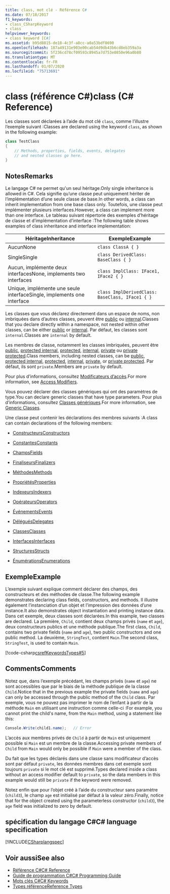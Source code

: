 ```yaml
---
title: class, mot clé - Référence C#
ms.date: 07/18/2017
f1_keywords:
- class_CSharpKeyword
- class
helpviewer_keywords:
- class keyword [C#]
ms.assetid: b95d8815-de18-4c3f-a8cc-a0a53bdf8690
ms.openlocfilehash: 187a49131e903e00cab54d9db43b6cd8eb359a3a
ms.sourcegitcommit: 5f236cd78cf09593c8945a7d753e0850e96a0b80
ms.translationtype: MT
ms.contentlocale: fr-FR
ms.lasthandoff: 01/07/2020
ms.locfileid: "75713691"
---
```

# <a name="class-c-reference"></a><span data-ttu-id="b1788-102">class (référence C#)</span><span class="sxs-lookup"><span data-stu-id="b1788-102">class (C# Reference)</span></span>

<span data-ttu-id="b1788-103">Les classes sont déclarées à l’aide du mot clé `class`, comme l’illustre l’exemple suivant :</span><span class="sxs-lookup"><span data-stu-id="b1788-103">Classes are declared using the keyword `class`, as shown in the following example:</span></span>

```csharp
class TestClass
{
    // Methods, properties, fields, events, delegates
    // and nested classes go here.
}
```

## <a name="remarks"></a><span data-ttu-id="b1788-104">Notes</span><span class="sxs-lookup"><span data-stu-id="b1788-104">Remarks</span></span>

<span data-ttu-id="b1788-105">Le langage C# ne permet qu'un seul héritage.</span><span class="sxs-lookup"><span data-stu-id="b1788-105">Only single inheritance is allowed in C#.</span></span> <span data-ttu-id="b1788-106">Cela signifie qu’une classe peut uniquement hériter de l’implémentation d’une seule classe de base.</span><span class="sxs-lookup"><span data-stu-id="b1788-106">In other words, a class can inherit implementation from one base class only.</span></span> <span data-ttu-id="b1788-107">Toutefois, une classe peut implémenter plusieurs interfaces.</span><span class="sxs-lookup"><span data-stu-id="b1788-107">However, a class can implement more than one interface.</span></span> <span data-ttu-id="b1788-108">Le tableau suivant répertorie des exemples d’héritage de classe et d’implémentation d’interface :</span><span class="sxs-lookup"><span data-stu-id="b1788-108">The following table shows examples of class inheritance and interface implementation:</span></span>

|<span data-ttu-id="b1788-109">Héritage</span><span class="sxs-lookup"><span data-stu-id="b1788-109">Inheritance</span></span>|<span data-ttu-id="b1788-110">Exemple</span><span class="sxs-lookup"><span data-stu-id="b1788-110">Example</span></span>|
|-----------------|-------------|
|<span data-ttu-id="b1788-111">Aucun</span><span class="sxs-lookup"><span data-stu-id="b1788-111">None</span></span>|`class ClassA { }`|
|<span data-ttu-id="b1788-112">Single</span><span class="sxs-lookup"><span data-stu-id="b1788-112">Single</span></span>|`class DerivedClass: BaseClass { }`|
|<span data-ttu-id="b1788-113">Aucun, implémente deux interfaces</span><span class="sxs-lookup"><span data-stu-id="b1788-113">None, implements two interfaces</span></span>|`class ImplClass: IFace1, IFace2 { }`|
|<span data-ttu-id="b1788-114">Unique, implémente une seule interface</span><span class="sxs-lookup"><span data-stu-id="b1788-114">Single, implements one interface</span></span>|`class ImplDerivedClass: BaseClass, IFace1 { }`|

<span data-ttu-id="b1788-115">Les classes que vous déclarez directement dans un espace de noms, non imbriquées dans d’autres classes, peuvent être [public](./public.md) ou [internal](./internal.md).</span><span class="sxs-lookup"><span data-stu-id="b1788-115">Classes that you declare directly within a namespace, not nested within other classes, can be either [public](./public.md) or [internal](./internal.md).</span></span> <span data-ttu-id="b1788-116">Par défaut, les classes sont `internal`.</span><span class="sxs-lookup"><span data-stu-id="b1788-116">Classes are `internal` by default.</span></span>

<span data-ttu-id="b1788-117">Les membres de classe, notamment les classes imbriquées, peuvent être [public](public.md), [protected internal](protected-internal.md), [protected](protected.md), [internal](internal.md), [private](private.md) ou [private protected](private-protected.md).</span><span class="sxs-lookup"><span data-stu-id="b1788-117">Class members, including nested classes, can be [public](public.md), [protected internal](protected-internal.md), [protected](protected.md), [internal](internal.md), [private](private.md), or [private protected](private-protected.md).</span></span> <span data-ttu-id="b1788-118">Par défaut, ils sont `private`.</span><span class="sxs-lookup"><span data-stu-id="b1788-118">Members are `private` by default.</span></span>

<span data-ttu-id="b1788-119">Pour plus d’informations, consultez [Modificateurs d’accès](../../programming-guide/classes-and-structs/access-modifiers.md).</span><span class="sxs-lookup"><span data-stu-id="b1788-119">For more information, see [Access Modifiers](../../programming-guide/classes-and-structs/access-modifiers.md).</span></span>

<span data-ttu-id="b1788-120">Vous pouvez déclarer des classes génériques qui ont des paramètres de type.</span><span class="sxs-lookup"><span data-stu-id="b1788-120">You can declare generic classes that have type parameters.</span></span> <span data-ttu-id="b1788-121">Pour plus d’informations, consultez [Classes génériques](../../programming-guide/generics/generic-classes.md).</span><span class="sxs-lookup"><span data-stu-id="b1788-121">For more information, see [Generic Classes](../../programming-guide/generics/generic-classes.md).</span></span>

<span data-ttu-id="b1788-122">Une classe peut contenir les déclarations des membres suivants :</span><span class="sxs-lookup"><span data-stu-id="b1788-122">A class can contain declarations of the following members:</span></span>

- [<span data-ttu-id="b1788-123">Constructeurs</span><span class="sxs-lookup"><span data-stu-id="b1788-123">Constructors</span></span>](../../programming-guide/classes-and-structs/constructors.md)

- [<span data-ttu-id="b1788-124">Constantes</span><span class="sxs-lookup"><span data-stu-id="b1788-124">Constants</span></span>](../../programming-guide/classes-and-structs/constants.md)

- [<span data-ttu-id="b1788-125">Champs</span><span class="sxs-lookup"><span data-stu-id="b1788-125">Fields</span></span>](../../programming-guide/classes-and-structs/fields.md)

- [<span data-ttu-id="b1788-126">Finaliseurs</span><span class="sxs-lookup"><span data-stu-id="b1788-126">Finalizers</span></span>](../../programming-guide/classes-and-structs/destructors.md)

- [<span data-ttu-id="b1788-127">Méthodes</span><span class="sxs-lookup"><span data-stu-id="b1788-127">Methods</span></span>](../../programming-guide/classes-and-structs/methods.md)

- [<span data-ttu-id="b1788-128">Propriétés</span><span class="sxs-lookup"><span data-stu-id="b1788-128">Properties</span></span>](../../programming-guide/classes-and-structs/properties.md)

- [<span data-ttu-id="b1788-129">Indexeurs</span><span class="sxs-lookup"><span data-stu-id="b1788-129">Indexers</span></span>](../../programming-guide/indexers/index.md)

- [<span data-ttu-id="b1788-130">Opérateurs</span><span class="sxs-lookup"><span data-stu-id="b1788-130">Operators</span></span>](../operators/index.md)

- [<span data-ttu-id="b1788-131">Événements</span><span class="sxs-lookup"><span data-stu-id="b1788-131">Events</span></span>](../../programming-guide/events/index.md)

- [<span data-ttu-id="b1788-132">Délégués</span><span class="sxs-lookup"><span data-stu-id="b1788-132">Delegates</span></span>](../../programming-guide/delegates/index.md)

- [<span data-ttu-id="b1788-133">Classes</span><span class="sxs-lookup"><span data-stu-id="b1788-133">Classes</span></span>](../../programming-guide/classes-and-structs/classes.md)

- [<span data-ttu-id="b1788-134">Interfaces</span><span class="sxs-lookup"><span data-stu-id="b1788-134">Interfaces</span></span>](../../programming-guide/interfaces/index.md)

- [<span data-ttu-id="b1788-135">Structures</span><span class="sxs-lookup"><span data-stu-id="b1788-135">Structs</span></span>](../../programming-guide/classes-and-structs/structs.md)

- [<span data-ttu-id="b1788-136">Énumérations</span><span class="sxs-lookup"><span data-stu-id="b1788-136">Enumerations</span></span>](../builtin-types/enum.md)

## <a name="example"></a><span data-ttu-id="b1788-137">Exemple</span><span class="sxs-lookup"><span data-stu-id="b1788-137">Example</span></span>

<span data-ttu-id="b1788-138">L’exemple suivant explique comment déclarer des champs, des constructeurs et des méthodes de classe.</span><span class="sxs-lookup"><span data-stu-id="b1788-138">The following example demonstrates declaring class fields, constructors, and methods.</span></span> <span data-ttu-id="b1788-139">Il illustre également l’instanciation d’un objet et l’impression des données d’une instance.</span><span class="sxs-lookup"><span data-stu-id="b1788-139">It also demonstrates object instantiation and printing instance data.</span></span> <span data-ttu-id="b1788-140">Dans cet exemple, deux classes sont déclarées.</span><span class="sxs-lookup"><span data-stu-id="b1788-140">In this example, two classes are declared.</span></span> <span data-ttu-id="b1788-141">La première, `Child`, contient deux champs privés (`name` et `age`), deux constructeurs publics et une méthode publique.</span><span class="sxs-lookup"><span data-stu-id="b1788-141">The first class, `Child`, contains two private fields (`name` and `age`), two public constructors and one public method.</span></span> <span data-ttu-id="b1788-142">La deuxième, `StringTest`, contient `Main`.</span><span class="sxs-lookup"><span data-stu-id="b1788-142">The second class, `StringTest`, is used to contain `Main`.</span></span>

[!code-csharp[csrefKeywordsTypes#5](~/samples/snippets/csharp/VS_Snippets_VBCSharp/csrefKeywordsTypes/CS/keywordsTypes.cs#5)]

## <a name="comments"></a><span data-ttu-id="b1788-143">Comments</span><span class="sxs-lookup"><span data-stu-id="b1788-143">Comments</span></span>

<span data-ttu-id="b1788-144">Notez que, dans l’exemple précédant, les champs privés (`name` et `age`) ne sont accessibles que par le biais de la méthode publique de la classe `Child`.</span><span class="sxs-lookup"><span data-stu-id="b1788-144">Notice that in the previous example the private fields (`name` and `age`) can only be accessed through the public method of the `Child` class.</span></span> <span data-ttu-id="b1788-145">Par exemple, vous ne pouvez pas imprimer le nom de l’enfant à partir de la méthode `Main` en utilisant une instruction comme celle-ci :</span><span class="sxs-lookup"><span data-stu-id="b1788-145">For example, you cannot print the child's name, from the `Main` method, using a statement like this:</span></span>

```csharp
Console.Write(child1.name);   // Error
```

<span data-ttu-id="b1788-146">L’accès aux membres privés de `Child` à partir de `Main` est uniquement possible si `Main` est un membre de la classe.</span><span class="sxs-lookup"><span data-stu-id="b1788-146">Accessing private members of `Child` from `Main` would only be possible if `Main` were a member of the class.</span></span>

<span data-ttu-id="b1788-147">Du fait que les types déclarés dans une classe sans modificateur d’accès sont par défaut `private`, les données membres dans cet exemple sont toujours `private` si le mot clé est supprimé.</span><span class="sxs-lookup"><span data-stu-id="b1788-147">Types declared inside a class without an access modifier default to `private`, so the data members in this example would still be `private` if the keyword were removed.</span></span>

<span data-ttu-id="b1788-148">Notez enfin que pour l’objet créé à l’aide du constructeur sans paramètre (`child3`), le champ `age` est initialisé par défaut à la valeur zéro.</span><span class="sxs-lookup"><span data-stu-id="b1788-148">Finally, notice that for the object created using the parameterless constructor (`child3`), the `age` field was initialized to zero by default.</span></span>

## <a name="c-language-specification"></a><span data-ttu-id="b1788-149">spécification du langage C#</span><span class="sxs-lookup"><span data-stu-id="b1788-149">C# language specification</span></span>

[!INCLUDE[CSharplangspec](~/includes/csharplangspec-md.md)]

## <a name="see-also"></a><span data-ttu-id="b1788-150">Voir aussi</span><span class="sxs-lookup"><span data-stu-id="b1788-150">See also</span></span>

- [<span data-ttu-id="b1788-151">Référence C#</span><span class="sxs-lookup"><span data-stu-id="b1788-151">C# Reference</span></span>](../index.md)
- [<span data-ttu-id="b1788-152">Guide de programmation C#</span><span class="sxs-lookup"><span data-stu-id="b1788-152">C# Programming Guide</span></span>](../../programming-guide/index.md)
- [<span data-ttu-id="b1788-153">Mots clés C#</span><span class="sxs-lookup"><span data-stu-id="b1788-153">C# Keywords</span></span>](./index.md)
- [<span data-ttu-id="b1788-154">Types référence</span><span class="sxs-lookup"><span data-stu-id="b1788-154">Reference Types</span></span>](./reference-types.md)
